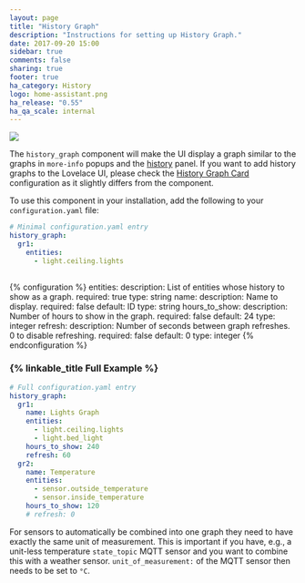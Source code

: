 ```yaml
---
layout: page
title: "History Graph"
description: "Instructions for setting up History Graph."
date: 2017-09-20 15:00
sidebar: true
comments: false
sharing: true
footer: true
ha_category: History
logo: home-assistant.png
ha_release: "0.55"
ha_qa_scale: internal
---
```


<p class='img'>
  <img src='{{site_root}}/images/screenshots/history_graph.png' />
</p>

The `history_graph` component will make the UI display a graph similar to the graphs in `more-info` popups and the [history](/components/history/) panel. If you want to add history graphs to the Lovelace UI, please check the [History Graph Card](/lovelace/history-graph/) configuration as it slightly differs from the component.

To use this component in your installation, add the following to your `configuration.yaml` file:

```yaml
# Minimal configuration.yaml entry
history_graph:
  gr1:
    entities:
      - light.ceiling.lights
  
```

{% configuration %}
entities:
  description: List of entities whose history to show as a graph.
  required: true
  type: string
name:
  description: Name to display.
  required: false
  default: ID
  type: string
hours_to_show: 
  description: Number of hours to show in the graph.
  required: false
  default: 24
  type: integer
refresh:
  description: Number of seconds between graph refreshes. 0 to disable refreshing.
  required: false
  default: 0
  type: integer
{% endconfiguration %}

### {% linkable_title Full Example %}

```yaml
# Full configuration.yaml entry
history_graph:
  gr1:
    name: Lights Graph
    entities:
      - light.ceiling.lights
      - light.bed_light
    hours_to_show: 240
    refresh: 60
  gr2:
    name: Temperature
    entities:
      - sensor.outside_temperature
      - sensor.inside_temperature
    hours_to_show: 120
    # refresh: 0
```

For sensors to automatically be combined into one graph they need to have exactly the same unit of measurement. This is important if you have, e.g., a unit-less temperature `state_topic` MQTT sensor and you want to combine this with a weather sensor. `unit_of_measurement:` of the MQTT sensor then needs to be set to `°C`.
